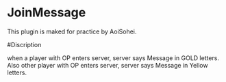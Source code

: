 # JoinMessage

This plugin is maked for practice by AoiSohei.

#Discription

when a player with OP enters server,
server says Message in GOLD letters.
Also other player with OP enters server,
server says Message in Yellow letters.
